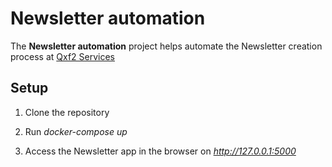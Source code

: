 # Newsletter automation
The **Newsletter automation** project helps automate the Newsletter creation process at [Qxf2 Services](https://qxf2.com/)

## Setup
  1. Clone the repository

  2. Run *docker-compose up*

  3. Access the Newsletter app in the browser on *http://127.0.0.1:5000*

